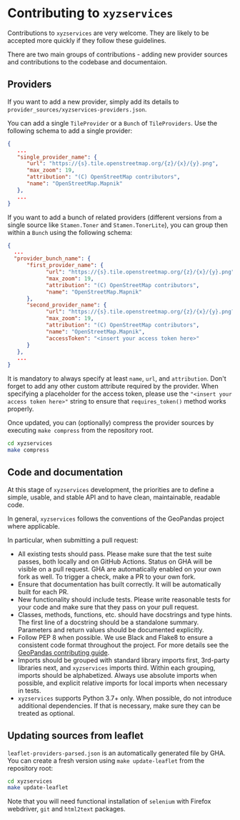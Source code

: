 # Contributing to `xyzservices`

Contributions to `xyzservices` are very welcome. They are likely to be accepted more
quickly if they follow these guidelines.

There are two main groups of contributions - adding new provider sources and
contributions to the codebase and documentaion.

## Providers

If you want to add a new provider, simply add its details to
`provider_sources/xyzservices-providers.json`.

You can add a single `TileProvider` or a `Bunch` of `TileProviders`. Use the following
schema to add a single provider:

```json
{
   ...
   "single_provider_name": {
      "url": "https://{s}.tile.openstreetmap.org/{z}/{x}/{y}.png",
      "max_zoom": 19,
      "attribution": "(C) OpenStreetMap contributors",
      "name": "OpenStreetMap.Mapnik"
   },
   ...
}
```

If you want to add a bunch of related providers (different versions from a single source
like `Stamen.Toner` and `Stamen.TonerLite`), you can group then within a `Bunch` using
the following schema:

```json
{
  ...
  "provider_bunch_name": {
      "first_provider_name": {
            "url": "https://{s}.tile.openstreetmap.org/{z}/{x}/{y}.png",
            "max_zoom": 19,
            "attribution": "(C) OpenStreetMap contributors",
            "name": "OpenStreetMap.Mapnik"
      },
      "second_provider_name": {
            "url": "https://{s}.tile.openstreetmap.org/{z}/{x}/{y}.png?access-token={accessToken}",
            "max_zoom": 19,
            "attribution": "(C) OpenStreetMap contributors",
            "name": "OpenStreetMap.Mapnik",
            "accessToken": "<insert your access token here>"
      }
   },
   ...
}
```

It is mandatory to always specify at least `name`, `url`, and `attribution`.
Don't forget to add any other custom attribute
required by the provider. When specifying a placeholder for the access token, please use
the `"<insert your access token here>"` string to ensure that `requires_token()` method
works properly.

Once updated, you can (optionally) compress the provider sources by executing `make compress` from the
repository root.

```bash
cd xyzservices
make compress
```

## Code and documentation

At this stage of `xyzservices` development, the priorities are to define a simple,
usable, and stable API and to have clean, maintainable, readable code.

In general, `xyzservices` follows the conventions of the GeoPandas project where
applicable.

In particular, when submitting a pull request:

- All existing tests should pass. Please make sure that the test suite passes, both
  locally and on GitHub Actions. Status on GHA will be visible on a pull request. GHA
  are automatically enabled on your own fork as well. To trigger a check, make a PR to
  your own fork.
- Ensure that documentation has built correctly. It will be automatically built for each
  PR.
- New functionality should include tests. Please write reasonable tests for your code
  and make sure that they pass on your pull request.
- Classes, methods, functions, etc. should have docstrings and type hints. The first
  line of a docstring should be a standalone summary. Parameters and return values
  should be documented explicitly.
- Follow PEP 8 when possible. We use Black and Flake8 to ensure a consistent code format
  throughout the project. For more details see the [GeoPandas contributing
  guide](https://geopandas.readthedocs.io/en/latest/community/contributing.html).
- Imports should be grouped with standard library imports first, 3rd-party libraries
  next, and `xyzservices` imports third. Within each grouping, imports should be
  alphabetized. Always use absolute imports when possible, and explicit relative imports
  for local imports when necessary in tests.
- `xyzservices` supports Python 3.7+ only. When possible, do not introduce additional
  dependencies. If that is necessary, make sure they can be treated as optional.


## Updating sources from leaflet

`leaflet-providers-parsed.json` is an automatically generated file by GHA. You can create a fresh version
using `make update-leaflet` from the repository root:

```bash
cd xyzservices
make update-leaflet
```

Note that you will need functional installation of `selenium` with Firefox webdriver, `git` and `html2text` packages.